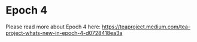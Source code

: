# Epoch 4

Please read more about Epoch 4 here: https://teaproject.medium.com/tea-project-whats-new-in-epoch-4-d0728418ea3a
